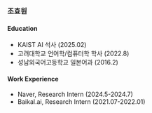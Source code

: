 ### 조효원

#### Education

- KAIST AI 석사 (2025.02)
- 고려대학교 언어학/컴퓨터학 학사 (2022.8)
- 성남외국어고등학교 일본어과 (2016.2)

#### Work Experience

- Naver, Research Intern (2024.5-2024.7)
- Baikal.ai, Research Intern (2021.07-2022.01) 